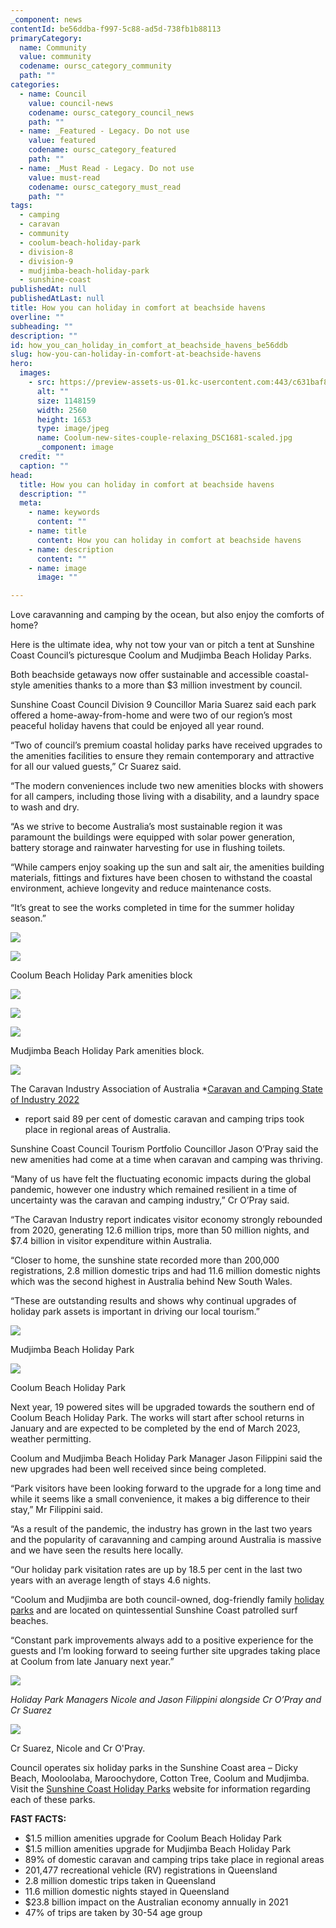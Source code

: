 ```yaml
---
_component: news
contentId: be56ddba-f997-5c88-ad5d-738fb1b88113
primaryCategory:
  name: Community
  value: community
  codename: oursc_category_community
  path: ""
categories:
  - name: Council
    value: council-news
    codename: oursc_category_council_news
    path: ""
  - name: _Featured - Legacy. Do not use
    value: featured
    codename: oursc_category_featured
    path: ""
  - name: _Must Read - Legacy. Do not use
    value: must-read
    codename: oursc_category_must_read
    path: ""
tags:
  - camping
  - caravan
  - community
  - coolum-beach-holiday-park
  - division-8
  - division-9
  - mudjimba-beach-holiday-park
  - sunshine-coast
publishedAt: null
publishedAtLast: null
title: How you can holiday in comfort at beachside havens
overline: ""
subheading: ""
description: ""
id: how_you_can_holiday_in_comfort_at_beachside_havens_be56ddb
slug: how-you-can-holiday-in-comfort-at-beachside-havens
hero:
  images:
    - src: https://preview-assets-us-01.kc-usercontent.com:443/c631baf8-1b46-001f-580c-d0001b68b4a8/e1505dc6-a4c2-4359-afcb-1e7dae7b3153/Coolum-new-sites-couple-relaxing_DSC1681-scaled.jpg
      alt: ""
      size: 1148159
      width: 2560
      height: 1653
      type: image/jpeg
      name: Coolum-new-sites-couple-relaxing_DSC1681-scaled.jpg
      _component: image
  credit: ""
  caption: ""
head:
  title: How you can holiday in comfort at beachside havens
  description: ""
  meta:
    - name: keywords
      content: ""
    - name: title
      content: How you can holiday in comfort at beachside havens
    - name: description
      content: ""
    - name: image
      image: ""

---
```

Love caravanning and camping by the ocean, but also enjoy the comforts of home?

Here is the ultimate idea, why not tow your van or pitch a tent at Sunshine Coast Council’s picturesque Coolum and Mudjimba Beach Holiday Parks.

Both beachside getaways now offer sustainable and accessible coastal-style amenities thanks to a more than $3 million investment by council.

Sunshine Coast Council Division 9 Councillor Maria Suarez said each park offered a home-away-from-home and were two of our region’s most peaceful holiday havens that could be enjoyed all year round.

“Two of council’s premium coastal holiday parks have received upgrades to the amenities facilities to ensure they remain contemporary and attractive for all our valued guests,” Cr Suarez said.

“The modern conveniences include two new amenities blocks with showers for all campers, including those living with a disability, and a laundry space to wash and dry.

“As we strive to become Australia’s most sustainable region it was paramount the buildings were equipped with solar power generation, battery storage and rainwater harvesting for use in flushing toilets.

“While campers enjoy soaking up the sun and salt air, the amenities building materials, fittings and fixtures have been chosen to withstand the coastal environment, achieve longevity and reduce maintenance costs.

“It’s great to see the works completed in time for the summer holiday season.”

![](https://preview-assets-us-01.kc-usercontent.com:443/c631baf8-1b46-001f-580c-d0001b68b4a8/d89f0465-3daf-4eb4-af1d-9ce4af303716/20221114_215117163_iOS-1024x768.jpg)

![](https://preview-assets-us-01.kc-usercontent.com:443/c631baf8-1b46-001f-580c-d0001b68b4a8/cd06da60-697c-434b-acec-d715b454bf05/20221114_215021656_iOS-1024x768.jpg)

Coolum Beach Holiday Park amenities block

![](https://preview-assets-us-01.kc-usercontent.com:443/c631baf8-1b46-001f-580c-d0001b68b4a8/aada9cae-1b9f-4263-8603-27254c0d9259/20221114_215213116_iOS-768x1024.jpg)

![](https://preview-assets-us-01.kc-usercontent.com:443/c631baf8-1b46-001f-580c-d0001b68b4a8/40496936-2400-42df-856a-8af110bd7b0e/xxxx-768x1024.jpg)

![](https://preview-assets-us-01.kc-usercontent.com:443/c631baf8-1b46-001f-580c-d0001b68b4a8/a469f43a-6d13-46bb-bef3-f81ffe19a403/Mudjimba-Beach-Holiday-Park-amenities.jpg)

Mudjimba Beach Holiday Park amenities block.

![](https://preview-assets-us-01.kc-usercontent.com:443/c631baf8-1b46-001f-580c-d0001b68b4a8/388510d5-286c-4c74-90b6-08db145d4f30/20221114_215159639_iOS-768x1024.jpg)

The Caravan Industry Association of Australia *[Caravan and Camping State of Industry 2022](https://www.caravanindustry.com.au/wp-content/uploads/2022/06/State-of-Industry-Snippet-2022.pdf)
* report said 89 per cent of domestic caravan and camping trips took place in regional areas of Australia.

Sunshine Coast Council Tourism Portfolio Councillor Jason O’Pray said the new amenities had come at a time when caravan and camping was thriving.

“Many of us have felt the fluctuating economic impacts during the global pandemic, however one industry which remained resilient in a time of uncertainty was the caravan and camping industry,” Cr O’Pray said.

“The Caravan Industry report indicates visitor economy strongly rebounded from 2020, generating 12.6 million trips, more than 50 million nights, and $7.4 billion in visitor expenditure within Australia.

“Closer to home, the sunshine state recorded more than 200,000 registrations, 2.8 million domestic trips and had 11.6 million domestic nights which was the second highest in Australia behind New South Wales.

“These are outstanding results and shows why continual upgrades of holiday park assets is important in driving our local tourism.”

![](https://preview-assets-us-01.kc-usercontent.com:443/c631baf8-1b46-001f-580c-d0001b68b4a8/c7fe1303-e097-4949-a0ec-a8dbd34e0f90/Mudjimba-walking-the-dog-on-leash_DSC1361-1024x683.jpg)

Mudjimba Beach Holiday Park

![](https://preview-assets-us-01.kc-usercontent.com:443/c631baf8-1b46-001f-580c-d0001b68b4a8/e6310e2c-60a6-4487-ae21-2b9aef3e4af7/Coolum-new-sites-bike-and-beach-access_DSC1662-1-1024x683.jpg)

Coolum Beach Holiday Park

Next year, 19 powered sites will be upgraded towards the southern end of Coolum Beach Holiday Park. The works will start after school returns in January and are expected to be completed by the end of March 2023, weather permitting.

Coolum and Mudjimba Beach Holiday Park Manager Jason Filippini said the new upgrades had been well received since being completed.

“Park visitors have been looking forward to the upgrade for a long time and while it seems like a small convenience, it makes a big difference to their stay,” Mr Filippini said.  

“As a result of the pandemic, the industry has grown in the last two years and the popularity of caravanning and camping around Australia is massive and we have seen the results here locally. 

“Our holiday park visitation rates are up by 18.5 per cent in the last two years with an average length of stays 4.6 nights.

“Coolum and Mudjimba are both council-owned, dog-friendly family [holiday parks](https://www.sunshinecoastholidayparks.com.au/)
&#x20;and are located on quintessential Sunshine Coast patrolled surf beaches.

“Constant park improvements always add to a positive experience for the guests and I’m looking forward to seeing further site upgrades taking place at Coolum from late January next year.”  

![](https://preview-assets-us-01.kc-usercontent.com:443/c631baf8-1b46-001f-580c-d0001b68b4a8/46c13e20-8302-44ca-b960-f72407de7191/Image-1-2-1024x768.jpg)

*Holiday Park Managers Nicole and Jason Filippini alongside Cr O’Pray and Cr Suarez*

![](https://preview-assets-us-01.kc-usercontent.com:443/c631baf8-1b46-001f-580c-d0001b68b4a8/7f846d1d-1875-4fe4-8078-277d39f88543/20221114_225803521_iOS-1-1024x768.jpg)

Cr Suarez, Nicole and Cr O'Pray.

Council operates six holiday parks in the Sunshine Coast area – Dicky Beach, Mooloolaba, Maroochydore, Cotton Tree, Coolum and Mudjimba. Visit the [Sunshine Coast Holiday Parks](https://www.sunshinecoastholidayparks.com.au/)
&#x20;website for information regarding each of these parks.

**FAST FACTS:**

*   $1.5 million amenities upgrade for Coolum Beach Holiday Park
*   $1.5 million amenities upgrade for Mudjimba Beach Holiday Park
*   89% of domestic caravan and camping trips take place in regional areas
*   201,477 recreational vehicle (RV) registrations in Queensland
*   2.8 million domestic trips taken in Queensland
*   11.6 million domestic nights stayed in Queensland
*   $23.8 billion impact on the Australian economy annually in 2021
*   47% of trips are taken by 30-54 age group
